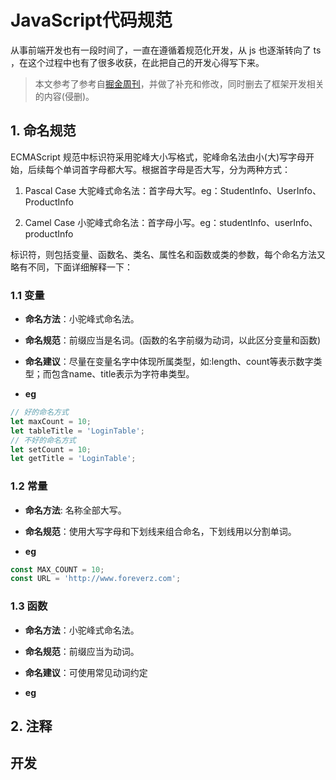 # JavaScript代码规范

从事前端开发也有一段时间了，一直在遵循着规范化开发，从 js 也逐渐转向了 ts ，在这个过程中也有了很多收获，在此把自己的开发心得写下来。

>  本文参考了参考自[掘金周刊](https://juejin.im/entry/599d433cf265da24797b5c66)，并做了补充和修改，同时删去了框架开发相关的内容(侵删)。

## 1. 命名规范

ECMAScript 规范中标识符采用驼峰大小写格式，驼峰命名法由小(大)写字母开始，后续每个单词首字母都大写。根据首字母是否大写，分为两种方式：

1. Pascal Case 大驼峰式命名法：首字母大写。eg：StudentInfo、UserInfo、ProductInfo

2. Camel Case 小驼峰式命名法：首字母小写。eg：studentInfo、userInfo、productInfo

标识符，则包括变量、函数名、类名、属性名和函数或类的参数，每个命名方法又略有不同，下面详细解释一下：

### 1.1 变量

- **命名方法**：小驼峰式命名法。

- **命名规范**：前缀应当是名词。(函数的名字前缀为动词，以此区分变量和函数)

- **命名建议**：尽量在变量名字中体现所属类型，如:length、count等表示数字类型；而包含name、title表示为字符串类型。

- **eg**

```js
// 好的命名方式
let maxCount = 10;
let tableTitle = 'LoginTable';
// 不好的命名方式
let setCount = 10;
let getTitle = 'LoginTable';
```
### 1.2 常量

- **命名方法**: 名称全部大写。

- **命名规范**：使用大写字母和下划线来组合命名，下划线用以分割单词。

- **eg**

```js
const MAX_COUNT = 10;
const URL = 'http://www.foreverz.com';
```

### 1.3 函数

- **命名方法**：小驼峰式命名法。

- **命名规范**：前缀应当为动词。

- **命名建议**：可使用常见动词约定

- **eg**


## 2. 注释

## 开发
